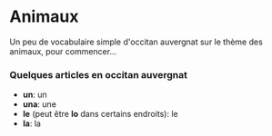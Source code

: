 # Animaux

Un peu de vocabulaire simple d'occitan auvergnat sur le thème des animaux, pour commencer...

### Quelques articles en occitan auvergnat

*   __un__: un
*   __una__: une
*   __le__ (peut être __lo__ dans certains endroits): le
*   __la__: la